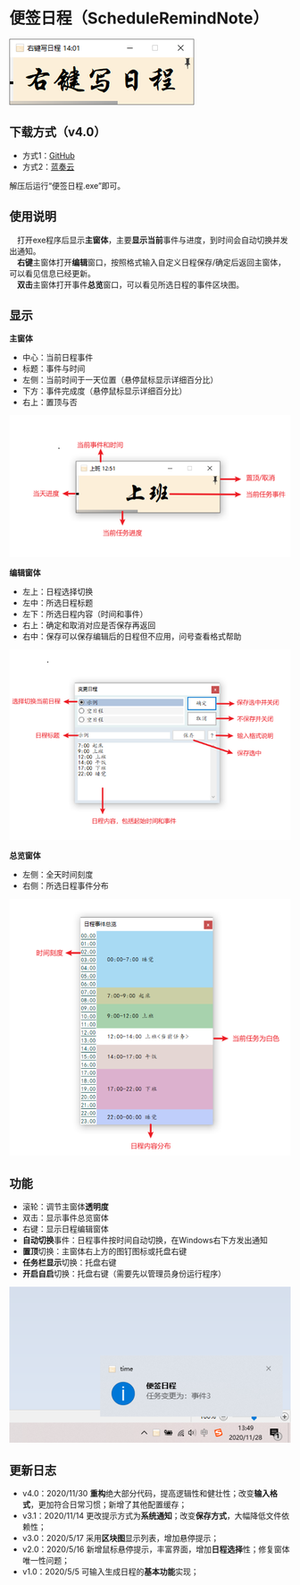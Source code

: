 # 便签日程（ScheduleRemindNote）
    
![封面](https://github.com/tp1415926535/ScheduleRemindNote/blob/main/%E6%88%AA%E5%9B%BE/%E5%B0%81%E9%9D%A2.png)   
    
**下载方式（v4.0）**
- 
- 方式1：[GitHub](https://github.com/tp1415926535/ScheduleRemindNote/raw/main/%E4%BE%BF%E7%AD%BE%E6%97%A5%E7%A8%8Bv4.0.rar)   
- 方式2：[蓝奏云](https://wws.lanzous.com/iiKqAj0my5a)       
    
解压后运行“便签日程.exe”即可。
   
**使用说明**
- 
　打开exe程序后显示**主窗体**，主要**显示当前**事件与进度，到时间会自动切换并发出通知。   
　**右键**主窗体打开**编辑**窗口，按照格式输入自定义日程保存/确定后返回主窗体，可以看见信息已经更新。   
　**双击**主窗体打开事件**总览**窗口，可以看见所选日程的事件区块图。   
  
**显示**  
- 
**主窗体**  
- 中心：当前日程事件
- 标题：事件与时间
- 左侧：当前时间于一天位置（悬停鼠标显示详细百分比）
- 下方：事件完成度（悬停鼠标显示详细百分比）
- 右上：置顶与否   
    
![主窗体截图](https://github.com/tp1415926535/ScheduleRemindNote/raw/main/%E6%88%AA%E5%9B%BE/%E4%B8%BB%E7%AA%97%E4%BD%93.png)     
   
**编辑窗体**  
- 左上：日程选择切换
- 左中：所选日程标题
- 左下：所选日程内容（时间和事件）
- 右上：确定和取消对应是否保存再返回
- 右中：保存可以保存编辑后的日程但不应用，问号查看格式帮助   
   
![编辑窗体截图](https://github.com/tp1415926535/ScheduleRemindNote/blob/main/%E6%88%AA%E5%9B%BE/%E7%BC%96%E8%BE%91%E7%AA%97%E4%BD%93.png)    
   
**总览窗体**   
- 左侧：全天时间刻度
- 右侧：所选日程事件分布
   
![总览窗体截图](https://github.com/tp1415926535/ScheduleRemindNote/blob/main/%E6%88%AA%E5%9B%BE/%E6%80%BB%E8%A7%88%E7%AA%97%E4%BD%93.png)   
   
**功能**
-  
- 滚轮：调节主窗体**透明度**
- 双击：显示事件总览窗体
- 右键：显示日程编辑窗体
- **自动切换**事件：日程事件按时间自动切换，在Windows右下方发出通知
- **置顶**切换：主窗体右上方的图钉图标或托盘右键
- **任务栏显示**切换：托盘右键  
- **开启自启**切换：托盘右键（需要先以管理员身份运行程序）  
   
![提醒截图](https://github.com/tp1415926535/ScheduleRemindNote/raw/main/%E6%88%AA%E5%9B%BE/%E6%8F%90%E7%A4%BA.png)
    
**更新日志**
-    
- v4.0：2020/11/30 **重构**绝大部分代码，提高逻辑性和健壮性；改变**输入格式**，更加符合日常习惯；新增了其他配置缓存；
- v3.1：2020/11/14 更改提示方式为**系统通知**；改变**保存方式**，大幅降低文件依赖性；
- v3.0：2020/5/17 采用**区块图**显示列表，增加悬停提示；
- v2.0：2020/5/16 新增鼠标悬停提示，丰富界面，增加**日程选择**性；修复窗体唯一性问题；
- v1.0：2020/5/5 可输入生成日程的**基本功能**实现；



